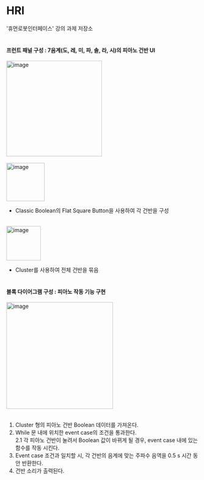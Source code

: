 # HRI
'휴먼로봇인터페이스' 강의 과제 저장소
<br/><br/>


#### 프런트 패널 구성 : 7음계(도, 레, 미, 파, 솔, 라, 시)의 피아노 건반 UI

<img width="250" alt="image" src="https://github.com/de110/HRI/assets/67581448/266ff852-1f40-43a7-8975-6074ea18a4f3">
<br/><br/>

<img width="100" alt="image" src="https://github.com/de110/HRI/assets/67581448/f7e8496c-31cc-4676-a50a-dc4240786a5d">

- Classic Boolean의 Flat Square Button을 사용하여 각 건반을 구성
<br/><br/>

<img width="90" alt="image" src="https://github.com/de110/HRI/assets/67581448/a4e14881-e275-44d9-b738-7b9976b3d50b">

- Cluster를 사용하여 전체 건반을 묶음
<br/><br/>
#### 블록 다이어그램 구성 :  피아노 작동 기능 구현

<img width="279" alt="image" src="https://github.com/de110/HRI/assets/67581448/8d30fc60-5565-45ae-b3f0-3e63c570b010">
<br/><br/>

1. Cluster 형의 피아노 건반 Boolean 데이터를 가져온다.
2. While 문 내에 위치한 event case의 조건을 통과한다.
<br/>   2.1 각 피아노 건반이 눌려서 Boolean 값이 바뀌게 될 경우, event case 내에 있는 함수를 작동 시킨다.
3. Event case 조건과 일치할 시, 각 건반의 음계에 맞는
     주파수 음역을 0.5 s 시간 동안 반환한다.
4. 건반 소리가 출력된다.


